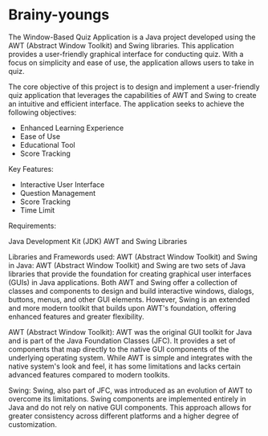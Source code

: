 # Brainy-youngs

The Window-Based Quiz Application is a Java project developed using the AWT (Abstract Window Toolkit) and Swing libraries. This application provides a user-friendly graphical interface for conducting quiz. With a focus on simplicity and ease of use, the application allows users to take in quiz.

The core objective of this project is to design and implement a user-friendly quiz application that leverages the capabilities of AWT and Swing to create an intuitive and efficient interface. The application seeks to achieve the following objectives:
- Enhanced Learning Experience
- Ease of Use
- Educational Tool
- Score Tracking

Key Features:
- Interactive User Interface
- Question Management
- Score Tracking
- Time Limit

Requirements:

Java Development Kit (JDK)
AWT and Swing Libraries

Libraries and Framewords used:
AWT (Abstract Window Toolkit) and Swing in Java:
AWT (Abstract Window Toolkit) and Swing are two sets of Java libraries that provide the foundation for creating graphical user interfaces (GUIs) in Java applications. Both AWT and Swing offer a collection of classes and components to design and build interactive windows, dialogs, buttons, menus, and other GUI elements. However, Swing is an extended and more modern toolkit that builds upon AWT's foundation, offering enhanced features and greater flexibility.

AWT (Abstract Window Toolkit):
AWT was the original GUI toolkit for Java and is part of the Java Foundation Classes (JFC). It provides a set of components that map directly to the native GUI components of the underlying operating system. While AWT is simple and integrates with the native system's look and feel, it has some limitations and lacks certain advanced features compared to modern toolkits.

Swing:
Swing, also part of JFC, was introduced as an evolution of AWT to overcome its limitations. Swing components are implemented entirely in Java and do not rely on native GUI components. This approach allows for greater consistency across different platforms and a higher degree of customization.

